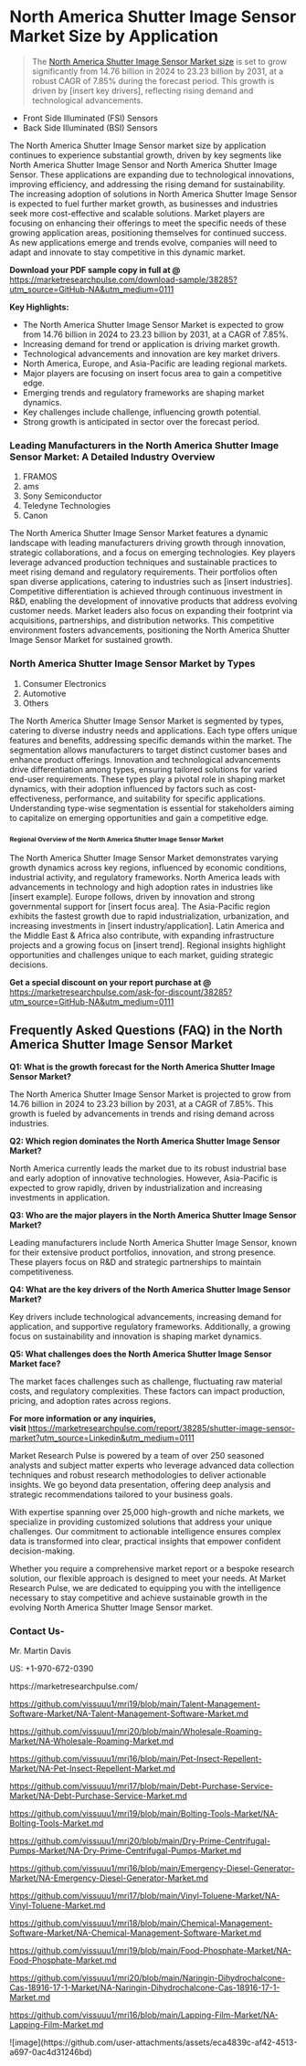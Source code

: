 <h1>North America Shutter Image Sensor Market&nbsp;Size by Application</h1><blockquote><p>The <a href="https://marketresearchpulse.com/download-sample/38285?utm_source=GitHub-NA&amp;utm_medium=0111">North America Shutter Image Sensor Market size</a> is set to grow significantly from 14.76 billion in 2024 to 23.23 billion by 2031, at a robust CAGR of 7.85% during the forecast period. This growth is driven by [insert key drivers], reflecting rising demand and technological advancements.</p></blockquote><ul><li>Front Side Illuminated (FSI) Sensors <li> Back Side Illuminated (BSI) Sensors</li></ul><p>The North America Shutter Image Sensor market size by application continues to experience substantial growth, driven by key segments like North America Shutter Image Sensor and North America Shutter Image Sensor. These applications are expanding due to technological innovations, improving efficiency, and addressing the rising demand for sustainability. The increasing adoption of solutions in North America Shutter Image Sensor is expected to fuel further market growth, as businesses and industries seek more cost-effective and scalable solutions. Market players are focusing on enhancing their offerings to meet the specific needs of these growing application areas, positioning themselves for continued success. As new applications emerge and trends evolve, companies will need to adapt and innovate to stay competitive in this dynamic market.</p><p><strong>Download your PDF sample copy in full at @ </strong><a href="https://marketresearchpulse.com/download-sample/38285?utm_source=GitHub-NA&amp;utm_medium=0111">https://marketresearchpulse.com/download-sample/38285?utm_source=GitHub-NA&amp;utm_medium=0111</a></p><p><strong>Key Highlights: </strong></p><ul><li>The North America Shutter Image Sensor Market is expected to grow from 14.76 billion in 2024 to 23.23 billion by 2031, at a CAGR of 7.85%.</li><li>Increasing demand for trend or application is driving market growth.</li><li>Technological advancements and innovation are key market drivers.</li><li>North America, Europe, and Asia-Pacific are leading regional markets.</li><li>Major players are focusing on insert focus area to gain a competitive edge.</li><li>Emerging trends and regulatory frameworks are shaping market dynamics.</li><li>Key challenges include challenge, influencing growth potential.</li><li>Strong growth is anticipated in sector over the forecast period.</li></ul><h3>Leading Manufacturers in the North America Shutter Image Sensor Market: A Detailed Industry Overview</h3><ol><li>FRAMOS</li><li>ams</li><li>Sony Semiconductor</li><li>Teledyne Technologies</li><li>Canon</li></ol><div class="flex max-w-full flex-col flex-grow"><div class="min-h-8 text-message flex w-full flex-col items-end gap-2 whitespace-normal break-words [.text-message+&amp;]:mt-5" dir="auto" data-message-author-role="assistant" data-message-id="fd8432e4-4910-450d-b182-61b7bfb0a01f" data-message-model-slug="gpt-4o"><div class="flex w-full flex-col gap-1 empty:hidden first:pt-[3px]"><div class="markdown prose w-full break-words dark:prose-invert light"><p>The North America Shutter Image Sensor Market features a dynamic landscape with leading manufacturers driving growth through innovation, strategic collaborations, and a focus on emerging technologies. Key players leverage advanced production techniques and sustainable practices to meet rising demand and regulatory requirements. Their portfolios often span diverse applications, catering to industries such as [insert industries]. Competitive differentiation is achieved through continuous investment in R&amp;D, enabling the development of innovative products that address evolving customer needs. Market leaders also focus on expanding their footprint via acquisitions, partnerships, and distribution networks. This competitive environment fosters advancements, positioning the North America Shutter Image Sensor Market for sustained growth.</p></div></div></div></div><h3>North America Shutter Image Sensor Market by Types</h3><ol><li>Consumer Electronics <li> Automotive <li> Others</li></ol><div class="flex max-w-full flex-col flex-grow"><div class="min-h-8 text-message flex w-full flex-col items-end gap-2 whitespace-normal break-words [.text-message+&amp;]:mt-5" dir="auto" data-message-author-role="assistant" data-message-id="084470be-0bb7-4664-bddf-5156b4f41249" data-message-model-slug="gpt-4o-mini"><div class="flex w-full flex-col gap-1 empty:hidden first:pt-[3px]"><div class="markdown prose w-full break-words dark:prose-invert light"><p>The North America Shutter Image Sensor Market is segmented by types, catering to diverse industry needs and applications. Each type offers unique features and benefits, addressing specific demands within the market. The segmentation allows manufacturers to target distinct customer bases and enhance product offerings. Innovation and technological advancements drive differentiation among types, ensuring tailored solutions for varied end-user requirements. These types play a pivotal role in shaping market dynamics, with their adoption influenced by factors such as cost-effectiveness, performance, and suitability for specific applications. Understanding type-wise segmentation is essential for stakeholders aiming to capitalize on emerging opportunities and gain a competitive edge.</p></div></div></div></div><h3><span style="font-size: 11px;">Regional Overview of the North America Shutter Image Sensor Market</span></h3><div class="flex max-w-full flex-col flex-grow"><div class="min-h-8 text-message flex w-full flex-col items-end gap-2 whitespace-normal break-words [.text-message+&amp;]:mt-5" dir="auto" data-message-author-role="assistant" data-message-id="e9038762-ce64-4e30-91c9-9bd413514231" data-message-model-slug="gpt-4o-mini"><div class="flex w-full flex-col gap-1 empty:hidden first:pt-[3px]"><div class="markdown prose w-full break-words dark:prose-invert light"><p>The North America Shutter Image Sensor Market demonstrates varying growth dynamics across key regions, influenced by economic conditions, industrial activity, and regulatory frameworks. North America leads with advancements in technology and high adoption rates in industries like [insert example]. Europe follows, driven by innovation and strong governmental support for [insert focus area]. The Asia-Pacific region exhibits the fastest growth due to rapid industrialization, urbanization, and increasing investments in [insert industry/application]. Latin America and the Middle East &amp; Africa also contribute, with expanding infrastructure projects and a growing focus on [insert trend]. Regional insights highlight opportunities and challenges unique to each market, guiding strategic decisions.</p></div></div></div></div><p><strong>Get a special discount on your report purchase at @ </strong><a href="https://marketresearchpulse.com/ask-for-discount/38285?utm_source=GitHub-NA&amp;utm_medium=0111">https://marketresearchpulse.com/ask-for-discount/38285?utm_source=GitHub-NA&amp;utm_medium=0111</a></p><h2>Frequently Asked Questions (FAQ) in the North America Shutter Image Sensor Market</h2><p><strong>Q1: What is the growth forecast for the North America Shutter Image Sensor Market?</strong></p><p>The North America Shutter Image Sensor Market is projected to grow from 14.76 billion in 2024 to 23.23 billion by 2031, at a CAGR of 7.85%. This growth is fueled by advancements in trends and rising demand across industries.</p><p><strong>Q2: Which region dominates the North America Shutter Image Sensor Market?</strong></p><p>North America currently leads the market due to its robust industrial base and early adoption of innovative technologies. However, Asia-Pacific is expected to grow rapidly, driven by industrialization and increasing investments in application.</p><p><strong>Q3: Who are the major players in the North America Shutter Image Sensor Market?</strong></p><p>Leading manufacturers include North America Shutter Image Sensor, known for their extensive product portfolios, innovation, and strong presence. These players focus on R&amp;D and strategic partnerships to maintain competitiveness.</p><p><strong>Q4: What are the key drivers of the North America Shutter Image Sensor Market?</strong></p><p>Key drivers include technological advancements, increasing demand for application, and supportive regulatory frameworks. Additionally, a growing focus on sustainability and innovation is shaping market dynamics.</p><p><strong>Q5: What challenges does the North America Shutter Image Sensor Market face?</strong></p><p>The market faces challenges such as challenge, fluctuating raw material costs, and regulatory complexities. These factors can impact production, pricing, and adoption rates across regions.</p><p><strong>For more information or any inquiries, visit&nbsp;</strong><a href="https://marketresearchpulse.com/report/38285/shutter-image-sensor-market?utm_source=Linkedin&utm_medium=0111">https://marketresearchpulse.com/report/38285/shutter-image-sensor-market?utm_source=Linkedin&utm_medium=0111</a></p><p>Market Research Pulse is powered by a team of over 250 seasoned analysts and subject matter experts who leverage advanced data collection techniques and robust research methodologies to deliver actionable insights. We go beyond data presentation, offering deep analysis and strategic recommendations tailored to your business goals.</p><p>With expertise spanning over 25,000 high-growth and niche markets, we specialize in providing customized solutions that address your unique challenges. Our commitment to actionable intelligence ensures complex data is transformed into clear, practical insights that empower confident decision-making.</p><p>Whether you require a comprehensive market report or a bespoke research solution, our flexible approach is designed to meet your needs. At Market Research Pulse, we are dedicated to equipping you with the intelligence necessary to stay competitive and achieve sustainable growth in the evolving North America Shutter Image Sensor market.</p><h3><strong>Contact Us-</strong></h3><p>Mr. Martin Davis</p><p>US: +1-970-672-0390</p><p>https://marketresearchpulse.com/</p><p><a href="https://github.com/vissuuu1/mri19/blob/main/Talent-Management-Software-Market/NA-Talent-Management-Software-Market.md">https://github.com/vissuuu1/mri19/blob/main/Talent-Management-Software-Market/NA-Talent-Management-Software-Market.md</a></p><p><a href="https://github.com/vissuuu1/mri20/blob/main/Wholesale-Roaming-Market/NA-Wholesale-Roaming-Market.md">https://github.com/vissuuu1/mri20/blob/main/Wholesale-Roaming-Market/NA-Wholesale-Roaming-Market.md</a></p><p><a href="https://github.com/vissuuu1/mri16/blob/main/Pet-Insect-Repellent-Market/NA-Pet-Insect-Repellent-Market.md">https://github.com/vissuuu1/mri16/blob/main/Pet-Insect-Repellent-Market/NA-Pet-Insect-Repellent-Market.md</a></p><p><a href="https://github.com/vissuuu1/mri17/blob/main/Debt-Purchase-Service-Market/NA-Debt-Purchase-Service-Market.md">https://github.com/vissuuu1/mri17/blob/main/Debt-Purchase-Service-Market/NA-Debt-Purchase-Service-Market.md</a></p><p><a href="https://github.com/vissuuu1/mri19/blob/main/Bolting-Tools-Market/NA-Bolting-Tools-Market.md">https://github.com/vissuuu1/mri19/blob/main/Bolting-Tools-Market/NA-Bolting-Tools-Market.md</a></p><p><a href="https://github.com/vissuuu1/mri20/blob/main/Dry-Prime-Centrifugal-Pumps-Market/NA-Dry-Prime-Centrifugal-Pumps-Market.md">https://github.com/vissuuu1/mri20/blob/main/Dry-Prime-Centrifugal-Pumps-Market/NA-Dry-Prime-Centrifugal-Pumps-Market.md</a></p><p><a href="https://github.com/vissuuu1/mri16/blob/main/Emergency-Diesel-Generator-Market/NA-Emergency-Diesel-Generator-Market.md">https://github.com/vissuuu1/mri16/blob/main/Emergency-Diesel-Generator-Market/NA-Emergency-Diesel-Generator-Market.md</a></p><p><a href="https://github.com/vissuuu1/mri17/blob/main/Vinyl-Toluene-Market/NA-Vinyl-Toluene-Market.md">https://github.com/vissuuu1/mri17/blob/main/Vinyl-Toluene-Market/NA-Vinyl-Toluene-Market.md</a></p><p><a href="https://github.com/vissuuu1/mri18/blob/main/Chemical-Management-Software-Market/NA-Chemical-Management-Software-Market.md">https://github.com/vissuuu1/mri18/blob/main/Chemical-Management-Software-Market/NA-Chemical-Management-Software-Market.md</a></p><p><a href="https://github.com/vissuuu1/mri19/blob/main/Food-Phosphate-Market/NA-Food-Phosphate-Market.md">https://github.com/vissuuu1/mri19/blob/main/Food-Phosphate-Market/NA-Food-Phosphate-Market.md</a></p><p><a href="https://github.com/vissuuu1/mri20/blob/main/Naringin-Dihydrochalcone-Cas-18916-17-1-Market/NA-Naringin-Dihydrochalcone-Cas-18916-17-1-Market.md">https://github.com/vissuuu1/mri20/blob/main/Naringin-Dihydrochalcone-Cas-18916-17-1-Market/NA-Naringin-Dihydrochalcone-Cas-18916-17-1-Market.md</a></p><p><a href="https://github.com/vissuuu1/mri16/blob/main/Lapping-Film-Market/NA-Lapping-Film-Market.md">https://github.com/vissuuu1/mri16/blob/main/Lapping-Film-Market/NA-Lapping-Film-Market.md</a></p>
![image](https://github.com/user-attachments/assets/eca4839c-af42-4513-a697-0ac4d31246bd)
